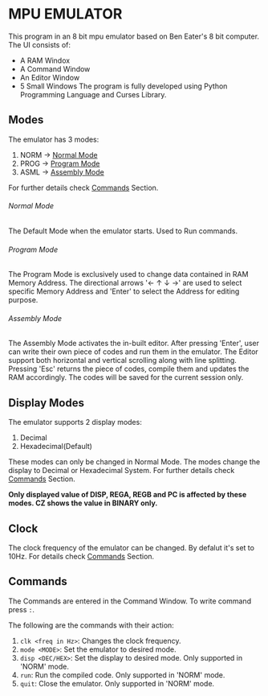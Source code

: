 # MPU EMULATOR
This program in an 8 bit mpu emulator based on Ben Eater's 8 bit computer. 
The UI consists of:
- A RAM Windox
- A Command Window
- An Editor Window
- 5 Small Windows
The program is fully developed using Python Programming Language and Curses Library.

## Modes
The emulator has 3 modes:
1. NORM -> [Normal Mode](#normal-mode)
2. PROG -> [Program Mode](#program-mode)
3. ASML -> [Assembly Mode](#assembly-mode)

For further details check [Commands](#commands) Section.

###### Normal Mode
The Default Mode when the emulator starts.
Used to Run commands.

###### Program Mode
The Program Mode is exclusively used to change data contained in RAM Memory Address.
The directional arrows '← ↑ ↓ →' are used to select specific Memory Address and 'Enter' to select the Address for editing purpose.

###### Assembly Mode
The Assembly Mode activates the in-built editor.
After pressing 'Enter', user can write their own piece of codes and run them in the emulator.
The Editor support both horizontal and vertical scrolling along with line splitting.
Pressing 'Esc' returns the piece of codes, compile them and updates the RAM accordingly.
The codes will be saved for the current session only.

## Display Modes
The emulator supports 2 display modes:
1. Decimal
2. Hexadecimal(Default)

These modes can only be changed in Normal Mode.
The modes change the display to Decimal or Hexadecimal System.
For further details check [Commands](#commands) Section.

**Only displayed value of DISP, REGA, REGB and PC is affected by these modes.
CZ shows the value in BINARY only.**

## Clock
The clock frequency of the emulator can be changed.
By defalut it's set to 10Hz.
For details check [Commands](#commands) Section.

## Commands
The Commands are entered in the Command Window.
To write command press `:`.

The following are the commands with their action:

1. `clk <freq in Hz>`: Changes the clock frequency.
2. `mode <MODE>`: Set the emulator to desired mode.
3. `disp <DEC/HEX>`: Set the display to desired mode. Only supported in 'NORM' mode.
4. `run`: Run the compiled code. Only supported in 'NORM' mode.
5. `quit`: Close the emulator. Only supported in 'NORM' mode.
